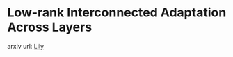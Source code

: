 # **L**ow-rank **I**nterconnected Adaptation Across **L**a**y**ers

arxiv url:  [Lily](https://arxiv.org/abs/2407.09946)
